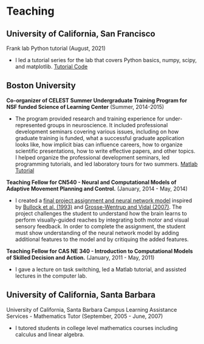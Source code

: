 # Teaching

## University of California, San Francisco

Frank lab Python tutorial
(August, 2021)

+ I led a tutorial series for the lab that covers Python basics, numpy, scipy, and matplotlib. [Tutorial Code](https://github.com/LorenFrankLab/franklab_python_tutorial)

## Boston University

**Co-organizer of CELEST Summer Undergraduate Training Program for NSF funded Science of Learning Center**
(Summer, 2014-2015)

+ The program provided research and training experience for under-represented groups in neuroscience. It included professional development seminars covering various issues, including on how graduate training is funded, what a successful graduate application looks like, how implicit bias can influence careers, how to organize scientific presentations, how to write effective papers, and other topics. I helped organize the professional development seminars, led programming tutorials, and led laboratory tours for two summers. [Matlab Tutorial](https://github.com/edeno/CELEST-Matlab-Tutorial)

**Teaching Fellow for CN540 - Neural and Computational Models of Adaptive Movement Planning and Control.**
(January, 2014  - May, 2014)

+ I created a [final project assignment and neural network model](https://github.com/edeno/project-assignment-visuomotor-reach-adaptation) inspired by [Bullock et al. (1993)](http://www.cns.bu.edu/Profiles/Grossberg/BulGroGue1993JOCN.pdf) and [Grosse-Wentrup and Vidal (2007)](http://www.is.tuebingen.mpg.de/fileadmin/user_upload/files/publications/GrosseWentrupVidal2007_BioCyb_%5B0%5D.pdf). The project challenges the student to understand how the brain learns to perform visually-guided reaches by integrating both motor and visual sensory feedback. In order to complete the assignment, the student must show understanding of the neural network model by adding additional features to the model and by critiquing the added features.

**Teaching Fellow for CAS NE 340 - Introduction to Computational Models of Skilled Decision and Action.**
(January, 2011  - May, 2011)

+ I gave a lecture on task switching, led a Matlab tutorial, and assisted lectures in the computer lab.

## University of California, Santa Barbara

University of California, Santa Barbara Campus Learning Assistance Services - Mathematics Tutor
(September, 2005 - June, 2007)

+ I tutored students in college level mathematics courses including calculus and linear algebra.

